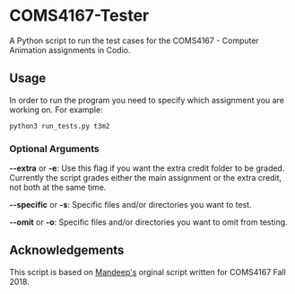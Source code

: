 # COMS4167-Tester

A Python script to run the test cases for the COMS4167 - Computer Animation assignments in Codio. 

## Usage 

In order to run the program you need to specify which assignment you are working on. For example:

`python3 run_tests.py t3m2`

### Optional Arguments

**--extra** or **-e**: Use this flag if you want the extra credit folder to be graded. Currently the script grades either the main assignment or the extra credit, not both at the same time.

**--specific** or **-s**: Specific files and/or directories you want to test.

**--omit** or **-o**: Specific files and/or directories you want to omit from testing.


## Acknowledgements

This script is based on [Mandeep's](https://github.com/mandeep) orginal script written for COMS4167 Fall 2018.
